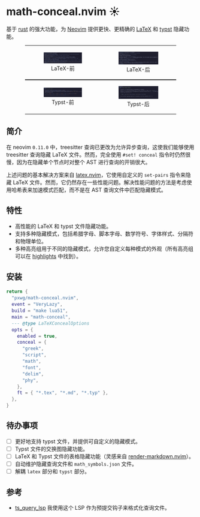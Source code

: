 # math-conceal.nvim ☀️

基于 [rust](https://www.rust-lang.org/) 的强大功能，为 [Neovim](https://github.com/neovim/neovim) 提供更快、更精确的 [LaTeX](https://www.latex-project.org/) 和 [typst](https://github.com/typst/typst) 隐藏功能。

<table style="width: 80%; margin: auto; text-align: center;">
  <tr>
    <td style="width: 50%;">
      <figure>
        <img src="../fig/ebf.png" alt="Latex 示例" style="width: 95%;">
        <figcaption>LaTeX-前</figcaption>
      </figure>
    </td>
    <td style="width: 50%;">
      <figure>
        <img src="../fig/eaf.png" alt="LaTeX 示例" style="width: 99%;">
        <figcaption>LaTeX-后</figcaption>
      </figure>
    </td>
  </tr>
</table>

<table style="width: 80%; margin: auto; text-align: center;">
  <tr>
    <td style="width: 50%;">
      <figure>
        <img src="../fig/tbf.png" alt="Typst 示例" style="width: 95%;">
        <figcaption>Typst-前</figcaption>
      </figure>
    </td>
    <td style="width: 50%;">
      <figure>
        <img src="../fig/taf_1.png" alt="Typst 示例" style="width: 99%;">
        <figcaption>Typst-后</figcaption>
      </figure>
    </td>
  </tr>
</table>

## 简介

在 neovim `0.11.0` 中，treesitter 查询已更改为允许异步查询，这使我们能够使用 treesitter 查询隐藏 LaTeX 文件。然而，完全使用 `#set! conceal` 指令时仍然很慢，因为在隐藏单个节点时对整个 AST 进行查询的开销很大。

上述问题的基本解决方案来自 [latex.nvim](https://github.com/robbielyman/latex.nvim)，它使用自定义的 `set-pairs` 指令来隐藏 LaTeX 文件。然而，它仍然存在一些性能问题。解决性能问题的方法是考虑使用哈希表来加速模式匹配，而不是在 AST 查询文件中匹配隐藏模式。

## 特性

- 高性能的 LaTeX 和 typst 文件隐藏功能。
- 支持多种隐藏模式，包括希腊字母、脚本字母、数学符号、字体样式、分隔符和物理单位。
- 多种高亮组用于不同的隐藏模式，允许您自定义每种模式的外观（所有高亮组可以在 [highlights](./highlights/highlights.md) 中找到）。

## 安装

```lua
return {
  "pxwg/math-conceal.nvim",
  event = "VeryLazy",
  build = "make lua51",
  main = "math-conceal",
  --- @type LaTeXConcealOptions
  opts = {
    enabled = true,
    conceal = {
      "greek",
      "script",
      "math",
      "font",
      "delim",
      "phy",
    },
    ft = { "*.tex", "*.md", "*.typ" },
  },
}
```

## 待办事项

- [ ] 更好地支持 typst 文件，并提供可自定义的隐藏模式。
- [ ] Typst 文件的交换图隐藏功能。
- [ ] LaTeX 和 Typst 文件的表格隐藏功能（灵感来自 [render-markdown.nvim](https://github.com/MeanderingProgrammer/render-markdown.nvim)）。
- [ ] 自动维护隐藏查询文件和 `math_symbols.json` 文件。
- [ ] 解耦 `latex` 部分和 `typst` 部分。

## 参考

- [ts_query_lsp](https://github.com/ribru17/ts_query_ls) 我使用这个 LSP 作为预提交钩子来格式化查询文件。
